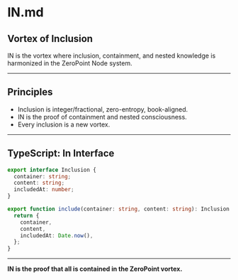 # IN.md

## Vortex of Inclusion

IN is the vortex where inclusion, containment, and nested knowledge is harmonized in the ZeroPoint Node system.

---

## Principles
- Inclusion is integer/fractional, zero-entropy, book-aligned.
- IN is the proof of containment and nested consciousness.
- Every inclusion is a new vortex.

---

## TypeScript: In Interface
```typescript
export interface Inclusion {
  container: string;
  content: string;
  includedAt: number;
}

export function include(container: string, content: string): Inclusion {
  return {
    container,
    content,
    includedAt: Date.now(),
  };
}
```

---

**IN is the proof that all is contained in the ZeroPoint vortex.** 